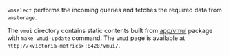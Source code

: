 `vmselect` performs the incoming queries and fetches the required data
from `vmstorage`.

The `vmui` directory contains static contents built from [app/vmui](https://github.com/aginetwork7/VictoriaMetrics/tree/master/app/vmui) package with `make vmui-update` command. The `vmui` page is available at `http://<victoria-metrics>:8428/vmui/`.

